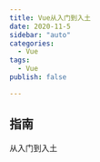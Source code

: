 ```yaml
---
title: Vue从入门到入土
date: 2020-11-5
sidebar: "auto"
categories:
  - Vue
tags:
  - Vue
publish: false

---
```

## 指南
 从入门到入土

